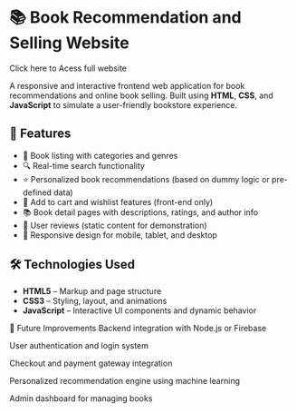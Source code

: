 # 📚 Book Recommendation and Selling Website
Click here to Acess full website

A responsive and interactive frontend web application for book recommendations and online book selling. Built using **HTML**, **CSS**, and **JavaScript** to simulate a user-friendly bookstore experience.

## 🚀 Features

- 📖 Book listing with categories and genres
- 🔍 Real-time search functionality
- ⭐ Personalized book recommendations (based on dummy logic or pre-defined data)
- 🛒 Add to cart and wishlist features (front-end only)
- 📚 Book detail pages with descriptions, ratings, and author info
- 💬 User reviews (static content for demonstration)
- 📱 Responsive design for mobile, tablet, and desktop

## 🛠️ Technologies Used

- **HTML5** – Markup and page structure
- **CSS3** – Styling, layout, and animations
- **JavaScript** – Interactive UI components and dynamic behavior


🧱 Future Improvements
Backend integration with Node.js or Firebase

User authentication and login system

Checkout and payment gateway integration

Personalized recommendation engine using machine learning

Admin dashboard for managing books
